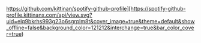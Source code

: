 https://github.com/kittinan/spotify-github-profile][https://spotify-github-profile.kittinanx.com/api/view.svg?uid=elq9bkrhs993g23o6sgrplm8t&cover_image=true&theme=default&show_offline=false&background_color=121212&interchange=true&bar_color_cover=true)
